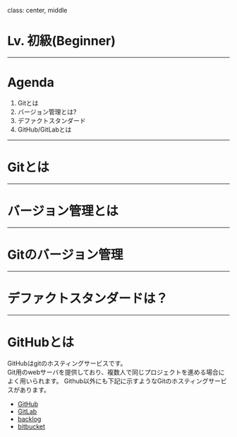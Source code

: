 class: center, middle
# Lv. 初級(Beginner)

---
# Agenda

1. Gitとは
2. バージョン管理とは?
3. デファクトスタンダード
4. GitHub/GitLabとは

---
# Gitとは

---
# バージョン管理とは

---
# Gitのバージョン管理

---
# デファクトスタンダードは？

---
# GitHubとは
GitHubはgitのホスティングサービスです。  
Git用のwebサーバを提供しており、複数人で同じプロジェクトを進める場合によく用いられます。
Github以外にも下記に示すようなGitのホスティングサービスがあります。
- [GitHub](github.com)
- [GitLab](https://about.gitlab.com)
- [backlog](https://backlog.com/ja/)
- [bitbucket](https://bitbucket.org)
